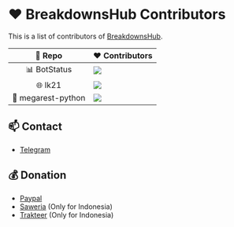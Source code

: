# ❤ BreakdownsHub Contributors

This is a list of contributors of [BreakdownsHub](https://github.com/BreakdownsHub).

| 🔻 Repo | ❤ Contributors |
| :---: | --- |
| 📊 BotStatus  | <a href="https://github.com/BreakdownsHub/BotStatus/graphs/contributors"><img src="https://contrib.rocks/image?repo=BreakdownsHub/BotStatus"/></a> |
| 🌐 lk21 | <a href="https://github.com/BreakdownsHub/lk21/graphs/contributors"><img src="https://contrib.rocks/image?repo=BreakdownsHub/lk21"/></a> |
| 🐍 megarest-python | <a href="https://github.com/BreakdownsHub/megarest-python/graphs/contributors"><img src="https://contrib.rocks/image?repo=BreakdownsHub/megarest-python"/></a> |

## 📫 Contact
- [Telegram](https://t.me/hafitzXD)

## 💰 Donation
- [Paypal](https://paypal.me/hafitzsetya1)
- [Saweria](https://saweria.co/Breakdowns) (Only for Indonesia)
- [Trakteer](https://trakteer.id/breakdowns) (Only for Indonesia)
